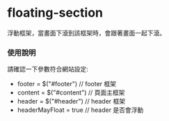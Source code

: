 # floating-section
浮動框架，當畫面下滾到該框架時，會跟著畫面一起下滾。

### 使用說明 ###

請確認一下參數符合網站設定:

* footer = $("#footer") // footer 框架
* content = $("#content") // 頁面主框架
* header = $("#header") // header 框架
* headerMayFloat = true // header 是否會浮動
